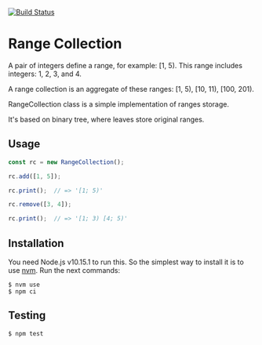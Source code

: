 [![Build Status](https://travis-ci.org/golozubov/ranges.svg?branch=master)](https://travis-ci.org/golozubov/ranges)

Range Collection
================

A pair of integers define a range, for example: [1, 5). This range includes integers: 1, 2, 3, and 4.

A range collection is an aggregate of these ranges: [1, 5), [10, 11), [100, 201).

RangeCollection class is a simple implementation of ranges storage. 

It's based on binary tree, where leaves store original ranges.

Usage
-----
```js
const rc = new RangeCollection();

rc.add([1, 5]);

rc.print();  // => '[1; 5)'

rc.remove([3, 4]);

rc.print();  // => '[1; 3) [4; 5)'
```

Installation
------------
You need Node.js v10.15.1 to run this. So the simplest way to install it is to use [nvm](https://github.com/creationix/nvm).
Run the next commands:
```
$ nvm use
$ npm ci
```

Testing
-------
```
$ npm test
```
